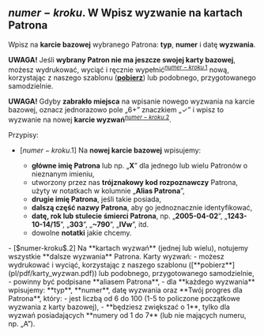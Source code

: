 ## <span class="step-number">$numer-kroku$.</span> <span class="step-letter">W</span> Wpisz wyzwanie na kartach Patrona
Wpisz na **karcie bazowej** wybranego Patrona: **typ**, **numer** i <span class="selected-day-info">datę</span>  **wyzwania**.

**UWAGA!** Jeśli **wybrany Patron nie ma jeszcze swojej karty bazowej**, możesz wydrukować, wyciąć i ręcznie wypełnić<sup class="tip">[$numer-kroku$.1](#tip-$numer-kroku$-1)</sup> nową, korzystając z naszego szablonu ([**pobierz**](pl/pdf/karty_bazowe_osob.pdf)) lub podobnego, przygotowanego samodzielnie.

**UWAGA!** Gdyby **zabrakło miejsca** na wpisanie nowego wyzwania na karcie bazowej, oznacz jednorazowo pole „6+” znaczkiem „✓” i wpisz to wyzwanie na nowej **karcie wyzwań**<sup class="tip">[$numer-kroku$.2](#tip-$numer-kroku$-2)</sup>.

<span class="hidden-tips">
Przypisy:

- <span id="tip-$numer-kroku$-1">[$numer-kroku$.1] Na **nowej karcie bazowej** wpisujemy:
  - **główne imię Patrona** lub np. „**X**” dla jednego lub wielu Patronów o nieznanym imieniu,
  - utworzony przez nas **trójznakowy kod rozpoznawczy** Patrona, użyty w notatkach w kolumnie „**Alias Patrona**”,
  - **drugie imię Patrona**, jeśli takie posiada,
  - **dalszą część nazwy Patrona**, aby go jednoznacznie identyfikować,
  - **datę, rok lub stulecie śmierci Patrona**, np. „**2005-04-02**”, „**1243-10-14/15**”, „**303**”, „**~790**”, „**IVw**”, itd.
  - dowolne **notatki** jakie chcemy.
</span>
- <span id="tip-$numer-kroku$-2">[$numer-kroku$.2] Na **kartach wyzwań** (jednej lub wielu), notujemy wszystkie **dalsze wyzwania** Patrona.  
Karty wyzwań:
  - możesz wydrukować i wyciąć, korzystając z naszego szablonu ([**pobierz**](pl/pdf/karty_wyzwan.pdf)) lub podobnego, przygotowanego samodzielnie,
  - powinny być podpisane **aliasem Patrona**,
  - dla **każdego wyzwania** wpisujemy: **typ**, **numer**, <span class="selected-day-info">datę</span> wyzwania oraz **Twój progres dla Patrona**, który:
    - jest liczbą od 6 do 100 (1-5 to policzone początkowe wyzwania z karty bazowej),
    - **będziesz zwiększać o 1**, tylko dla wyzwań posiadających **numery od 1 do 7** (lub nie mających numeru, np. „A”).
</span>

</span>

